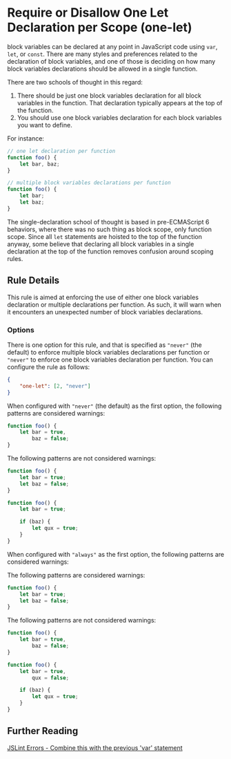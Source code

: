 # Require or Disallow One Let Declaration per Scope (one-let)

block variables can be declared at any point in JavaScript code using `var`, `let`, or `const`. There are many styles and preferences related to the declaration of block variables, and one of those is deciding on how many block variables declarations should be allowed in a single function.

There are two schools of thought in this regard:

1. There should be just one block variables declaration for all block variables in the function. That declaration typically appears at the top of the function.
2. You should use one block variables declaration for each block variables you want to define.

For instance:

```js
// one let declaration per function
function foo() {
    let bar, baz;
}

// multiple block variables declarations per function
function foo() {
    let bar;
    let baz;
}
```

The single-declaration school of thought is based in pre-ECMAScript 6 behaviors, where there was no such thing as block scope, only function scope. Since all `let` statements are hoisted to the top of the function anyway, some believe that declaring all block variables in a single declaration at the top of the function removes confusion around scoping rules.

## Rule Details

This rule is aimed at enforcing the use of either one block variables declaration or multiple declarations per function. As such, it will warn when it encounters an unexpected number of block variables declarations.

### Options

There is one option for this rule, and that is specified as `"never"` (the default) to enforce multiple block variables declarations per function or `"never"` to enforce one block variables declaration per function. You can configure the rule as follows:

```json
{
    "one-let": [2, "never"]
}
```

When configured with `"never"` (the default) as the first option, the following patterns are considered warnings:

```js
function foo() {
    let bar = true,
        baz = false;
}

```

The following patterns are not considered warnings:

```js
function foo() {
    let bar = true;
    let baz = false;
}

function foo() {
    let bar = true;

    if (baz) {
        let qux = true;
    }
}
```

When configured with `"always"` as the first option, the following patterns are considered warnings:

The following patterns are considered warnings:

```js
function foo() {
    let bar = true;
    let baz = false;
}
```

The following patterns are not considered warnings:

```js
function foo() {
    let bar = true,
        baz = false;
}

function foo() {
    let bar = true,
        qux = false;

    if (baz) {
        let qux = true;
    }
}
```


## Further Reading

[JSLint Errors - Combine this with the previous 'var' statement](http://jslinterrors.com/combine-this-with-the-previous-var-statement/)
